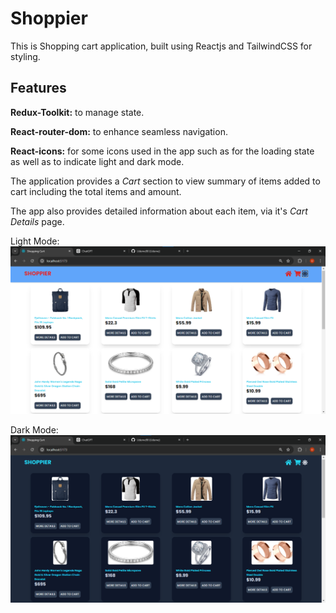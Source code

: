 # Shoppier

This is Shopping cart application, built using Reactjs and TailwindCSS for styling.

## Features

**Redux-Toolkit:** to manage state.

**React-router-dom:** to enhance seamless navigation.

**React-icons:** for some icons used in the app such as for the loading state as well as to indicate light and dark mode.

The application provides a _Cart_ section to view summary of items added to cart including the total items and amount.

The app also provides detailed information about each item, via it's _Cart Details_ page.

Light Mode:
![shopping-cart-ui-light-mode](/src/assets/shopping-ui-readme-light.png)

Dark Mode:
![shopping-cart-ui-light-mode](/src/assets/shopping-ui-readme-dark.png)
